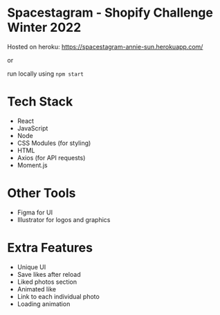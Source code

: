# Spacestagram - Shopify Challenge Winter 2022
Hosted on heroku: https://spacestagram-annie-sun.herokuapp.com/

or 

run locally using
`npm start`

# Tech Stack
- React
- JavaScript
- Node
- CSS Modules (for styling)
- HTML
- Axios (for API requests)
- Moment.js

# Other Tools
- Figma for UI
- Illustrator for logos and graphics


# Extra Features
- Unique UI
- Save likes after reload
- Liked photos section
- Animated like
- Link to each individual photo
- Loading animation
